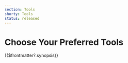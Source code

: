 ```yaml
---
section: Tools
shorty: Tools
status: released
---
```


# Choose Your Preferred Tools
{{$frontmatter?.synopsis}}


<script setup>
import { useData } from 'vitepress'
const { theme } = useData()
const { versions } = theme.value.capire

import { data as pages } from './index.data.ts'
</script>

<br>
<IndexList :pages='pages' />
